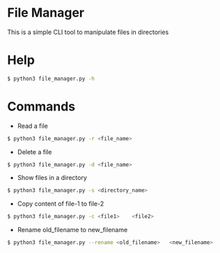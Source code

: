 # File Manager 
This is a simple CLI tool to manipulate files in directories 

# Help 
```bash
$ python3 file_manager.py -h
```

# Commands
- Read a file 
```bash
$ python3 file_manager.py -r <file_name>
```

- Delete a file
```bash
$ python3 file_manager.py -d <file_name>
```

- Show files in a directory
```bash
$ python3 file_manager.py -s <directory_name>
```

- Copy content of file-1 to file-2
```bash
$ python3 file_manager.py -c <file1>    <file2>
```

- Rename old_filename to new_filename
```bash
$ python3 file_manager.py --rename <old_filename>   <new_filename>
```